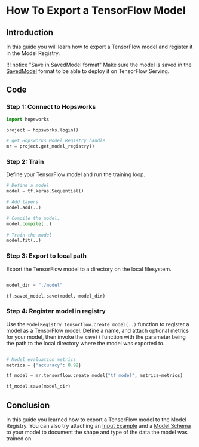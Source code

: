 # How To Export a TensorFlow Model

## Introduction

In this guide you will learn how to export a TensorFlow model and register it in the Model Registry.

!!! notice "Save in SavedModel format"
    Make sure the model is saved in the [SavedModel](https://github.com/tensorflow/tensorflow/blob/master/tensorflow/python/saved_model/README.md) format to be able to deploy it on TensorFlow Serving.


## Code

### Step 1: Connect to Hopsworks

```python
import hopsworks

project = hopsworks.login()

# get Hopsworks Model Registry handle
mr = project.get_model_registry()
```

### Step 2: Train

Define your TensorFlow model and run the training loop.

```python
# Define a model
model = tf.keras.Sequential()

# Add layers
model.add(..)

# Compile the model.
model.compile(..)
    
# Train the model
model.fit(..)

```

### Step 3: Export to local path

Export the TensorFlow model to a directory on the local filesystem.

```python

model_dir = "./model"

tf.saved_model.save(model, model_dir)

```

### Step 4: Register model in registry

Use the `ModelRegistry.tensorflow.create_model(..)` function to register a model as a TensorFlow model. Define a name, and attach optional metrics for your model, then invoke the `save()` function with the parameter being the path to the local directory where the model was exported to.  

```python

# Model evaluation metrics
metrics = {'accuracy': 0.92}

tf_model = mr.tensorflow.create_model("tf_model", metrics=metrics)

tf_model.save(model_dir)

```

## Conclusion

In this guide you learned how to export a TensorFlow model to the Model Registry. You can also try attaching an [Input Example](../input_example.md) and a [Model Schema](../input_example.md) to your model to document the shape and type of the data the model was trained on.